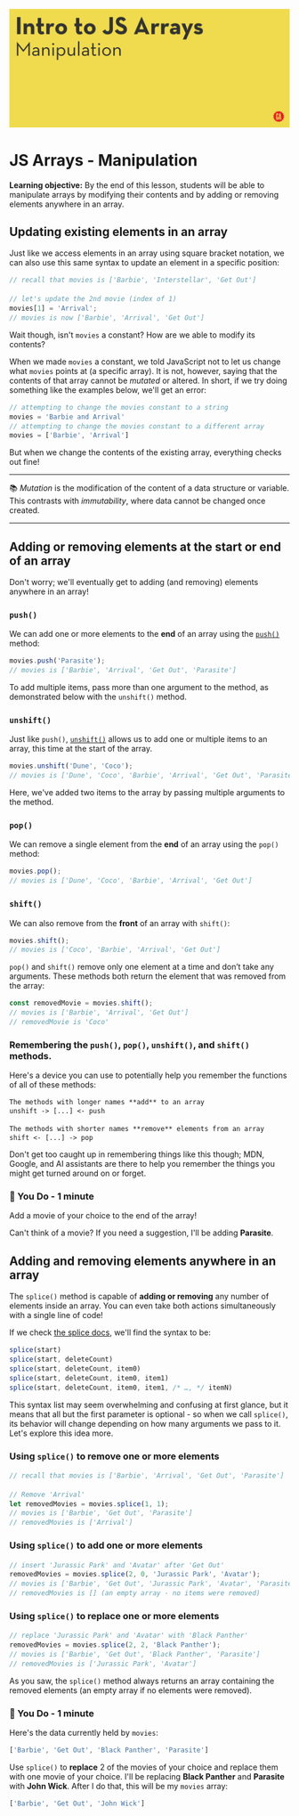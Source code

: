 ![JS arrays manipulation hero image](./assets/hero.png)

# JS Arrays - Manipulation

**Learning objective:** By the end of this lesson, students will be able to manipulate arrays by modifying their contents and by adding or removing elements anywhere in an array.

## Updating existing elements in an array

Just like we access elements in an array using square bracket notation, we can also use this same syntax to update an element in a specific position:

```js
// recall that movies is ['Barbie', 'Interstellar', 'Get Out']

// let's update the 2nd movie (index of 1)
movies[1] = 'Arrival';
// movies is now ['Barbie', 'Arrival', 'Get Out']
```

Wait though, isn't `movies` a constant? How are we able to modify its contents? 

When we made `movies` a constant, we told JavaScript not to let us change what `movies`  points at (a specific array). It is not, however, saying that the contents of that array cannot be *mutated* or altered. In short, if we try doing something like the examples below, we'll get an error:

```js
// attempting to change the movies constant to a string
movies = 'Barbie and Arrival'
// attempting to change the movies constant to a different array
movies = ['Barbie', 'Arrival']
```

But when we change the contents of the existing array, everything checks out fine!

___
:books: *Mutation* is the modification of the content of a data structure or variable. This contrasts with *immutability*, where data cannot be changed once created.
___

## Adding or removing elements at the start or end of an array

Don't worry; we'll eventually get to adding (and removing) elements anywhere in an array!

### `push()`

We can add one or more elements to the **end** of an array using the [`push()`](https://developer.mozilla.org/en-US/docs/Web/JavaScript/Reference/Global_Objects/Array/push) method:

```js
movies.push('Parasite');
// movies is ['Barbie', 'Arrival', 'Get Out', 'Parasite']
```

To add multiple items, pass more than one argument to the method, as demonstrated below with the `unshift()` method.

### `unshift()`

Just like `push()`, [`unshift()`](https://developer.mozilla.org/en-US/docs/Web/JavaScript/Reference/Global_Objects/Array/unshift) allows us to add one or multiple items to an array, this time at the start of the array.

```js
movies.unshift('Dune', 'Coco');
// movies is ['Dune', 'Coco', 'Barbie', 'Arrival', 'Get Out', 'Parasite']
```

Here, we've added two items to the array by passing multiple arguments to the method.

### `pop()`

We can remove a single element from the **end** of an array using the `pop()` method:

```js
movies.pop();
// movies is ['Dune', 'Coco', 'Barbie', 'Arrival', 'Get Out']
```

### `shift()`

We can also remove from the **front** of an array with `shift()`:

```js
movies.shift();
// movies is ['Coco', 'Barbie', 'Arrival', 'Get Out']
```

`pop()` and `shift()` remove only one element at a time and don’t take any arguments. These methods both return the element that was removed from the array:

```js
const removedMovie = movies.shift();
// movies is ['Barbie', 'Arrival', 'Get Out']
// removedMovie is 'Coco'
```

### Remembering the `push()`, `pop()`, `unshift()`, and `shift()` methods.

Here's a device you can use to potentially help you remember the functions of all of these methods:

```text
The methods with longer names **add** to an array
unshift -> [...] <- push

The methods with shorter names **remove** elements from an array
shift <- [...] -> pop
```

Don't get too caught up in remembering things like this though; MDN, Google, and AI assistants are there to help you remember the things you might get turned around on or forget.

### :muscle: You Do - 1 minute

Add a movie of your choice to the end of the array!

Can't think of a movie? If you need a suggestion, I'll be adding **Parasite**.

## Adding and removing elements anywhere in an array

The `splice()` method is capable of **adding or removing** any number of elements inside an array. You can even take both actions simultaneously with a single line of code! 

If we check [the splice docs](https://developer.mozilla.org/en-US/docs/Web/JavaScript/Reference/Global_Objects/Array/splice), we'll find the syntax to be:

```js
splice(start)
splice(start, deleteCount)
splice(start, deleteCount, item0)
splice(start, deleteCount, item0, item1)
splice(start, deleteCount, item0, item1, /* …, */ itemN)
```

This syntax list may seem overwhelming and confusing at first glance, but it means that all but the first parameter is optional - so when we call `splice()`, its behavior will change depending on how many arguments we pass to it. Let's explore this idea more.

### Using `splice()` to remove one or more elements

```js
// recall that movies is ['Barbie', 'Arrival', 'Get Out', 'Parasite']

// Remove 'Arrival'
let removedMovies = movies.splice(1, 1);
// movies is ['Barbie', 'Get Out', 'Parasite']
// removedMovies is ['Arrival']
```

### Using `splice()` to add one or more elements

```js
// insert 'Jurassic Park' and 'Avatar' after 'Get Out'
removedMovies = movies.splice(2, 0, 'Jurassic Park', 'Avatar');
// movies is ['Barbie', 'Get Out', 'Jurassic Park', 'Avatar', 'Parasite']
// removedMovies is [] (an empty array - no items were removed)
```

### Using `splice()` to replace one or more elements

```js
// replace 'Jurassic Park' and 'Avatar' with 'Black Panther'
removedMovies = movies.splice(2, 2, 'Black Panther');
// movies is ['Barbie', 'Get Out', 'Black Panther', 'Parasite']
// removedMovies is ['Jurassic Park', 'Avatar']
```

As you saw, the `splice()` method always returns an array containing the removed elements (an empty array if no elements were removed).

### :muscle: You Do - 1 minute

Here's the data currently held by `movies`:

```js
['Barbie', 'Get Out', 'Black Panther', 'Parasite']
```

Use `splice()` to **replace** 2 of the movies of your choice and replace them with one movie of your choice. I'll be replacing **Black Panther** and **Parasite** with **John Wick**. After I do that, this will be my `movies` array:

```js
['Barbie', 'Get Out', 'John Wick']
```
